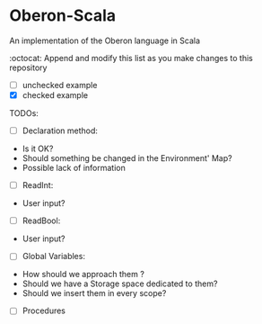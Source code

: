 # Oberon-Scala
An implementation of the Oberon language in Scala

:octocat: Append and modify this list as you make changes to this repository
- [ ] unchecked example
- [x] checked example

TODOs:

- [ ] Declaration method:

 * Is it OK? 
 * Should something be changed in the Environment' Map?
 * Possible lack of information

- [ ] ReadInt:

 * User input?
        
- [ ] ReadBool:

 * User input?

- [ ] Global Variables: 

 * How should we approach them ?
 * Should we have a Storage space dedicated to them?
 * Should we insert them in every scope?

- [ ] Procedures
